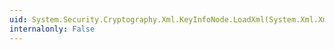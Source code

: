 ```yaml
---
uid: System.Security.Cryptography.Xml.KeyInfoNode.LoadXml(System.Xml.XmlElement)
internalonly: False
---
```

